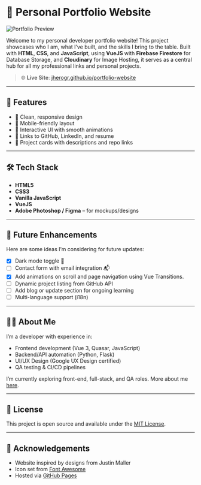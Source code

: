 # 💼 Personal Portfolio Website

![Portfolio Preview](https://res.cloudinary.com/dbwepom1j/image/upload/v1744265215/portfolio-website-image_qveerb.png)

Welcome to my personal developer portfolio website! This project showcases who I am, what I’ve built, and the skills I bring to the table. Built with **HTML**, **CSS**, and **JavaScript**, using **VueJS** with **Firebase Firestore** for Database Storage, and **Cloudinary** for Image Hosting, it serves as a central hub for all my professional links and personal projects.

> 🌐 **Live Site**: [jherogr.github.io/portfolio-website](https://jherogr.github.io/portfolio-website)

---

## 🚀 Features

- 🌟 Clean, responsive design
- 📱 Mobile-friendly layout
- 🎨 Interactive UI with smooth animations
- 🔗 Links to GitHub, LinkedIn, and resume
- 🧰 Project cards with descriptions and repo links

---

## 🛠️ Tech Stack

- **HTML5**
- **CSS3**
- **Vanilla JavaScript**
- **VueJS**
- **Adobe Photoshop / Figma** – for mockups/designs

---

## 🧩 Future Enhancements

Here are some ideas I’m considering for future updates:

- [x] Dark mode toggle 🌙
- [ ] Contact form with email integration 📬
- [x] Add animations on scroll and page navigation using Vue Transitions.
- [ ] Dynamic project listing from GitHub API
- [ ] Add blog or update section for ongoing learning
- [ ] Multi-language support (i18n)

---

## 🧑‍💻 About Me

I’m a developer with experience in:
- Frontend development (Vue 3, Quasar, JavaScript)
- Backend/API automation (Python, Flask)
- UI/UX Design (Google UX Design certified)
- QA testing & CI/CD pipelines

I’m currently exploring front-end, full-stack, and QA roles. More about me [here](https://jherogr.github.io/portfolio-website).

---

## 📝 License

This project is open source and available under the [MIT License](LICENSE).

---

## 🙌 Acknowledgements

- Website inspired by designs from Justin Maller
- Icon set from [Font Awesome](https://fontawesome.com/)
- Hosted via [GitHub Pages](https://pages.github.com/)
